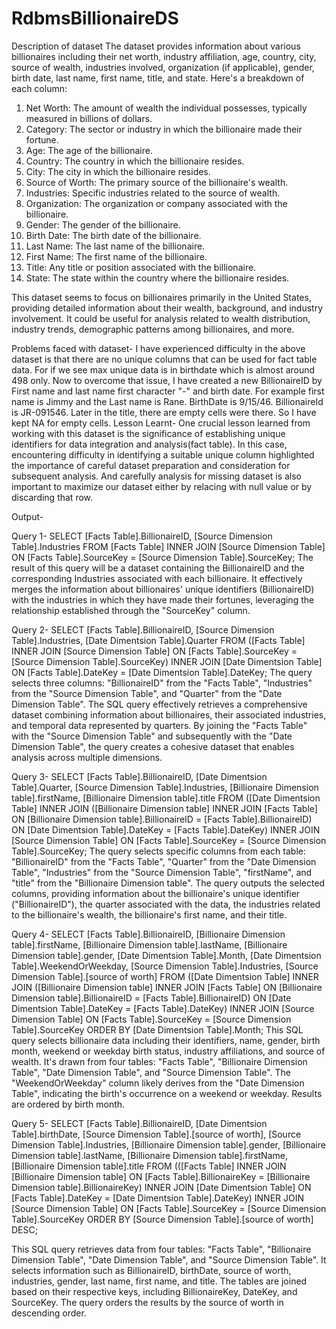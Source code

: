 # RdbmsBillionaireDS
Description of dataset
The dataset provides information about various billionaires including their net worth, industry
affiliation, age, country, city, source of wealth, industries involved, organization (if applicable),
gender, birth date, last name, first name, title, and state.
Here's a breakdown of each column:
1. Net Worth: The amount of wealth the individual possesses, typically measured in billions of
dollars.
2. Category: The sector or industry in which the billionaire made their fortune.
3. Age: The age of the billionaire.
4. Country: The country in which the billionaire resides.
5. City: The city in which the billionaire resides.
6. Source of Worth: The primary source of the billionaire's wealth.
7. Industries: Specific industries related to the source of wealth.
8. Organization: The organization or company associated with the billionaire.
9. Gender: The gender of the billionaire.
10. Birth Date: The birth date of the billionaire.
11. Last Name: The last name of the billionaire.
12. First Name: The first name of the billionaire.
13. Title: Any title or position associated with the billionaire.
14. State: The state within the country where the billionaire resides.

    
This dataset seems to focus on billionaires primarily in the United States, providing detailed
information about their wealth, background, and industry involvement. It could be useful for
analysis related to wealth distribution, industry trends, demographic patterns among
billionaires, and more.


Problems faced with dataset-
I have experienced difficulty in the above dataset is that there are no unique columns that can
be used for fact table data. For if we see max unique data is in birthdate which is almost
around 498 only. Now to overcome that issue, I have created a new BillionaireID by First name
and last name first character "-" and birth date. For example first name is Jimmy and the Last
name is Rane. BirthDate is 9/15/46. BillionaireId is JR-091546.
Later in the title, there are empty cells were there. So I have kept NA for empty cells.
Lesson Learnt-
One crucial lesson learned from working with this dataset is the significance of establishing
unique identifiers for data integration and analysis(fact table). In this case, encountering
difficulty in identifying a suitable unique column highlighted the importance of careful dataset
preparation and consideration for subsequent analysis.
And carefully analysis for missing dataset is also important to maximize our dataset either by
relacing with null value or by discarding that row.

Output-

Query 1-
SELECT [Facts Table].BillionaireID, [Source Dimension Table].Industries FROM [Facts Table]
INNER JOIN [Source Dimension Table] ON [Facts Table].SourceKey = [Source Dimension
Table].SourceKey;
The result of this query will be a dataset containing the BillionaireID and the corresponding
Industries associated with each billionaire. It effectively merges the information about
billionaires' unique identifiers (BillionaireID) with the industries in which they have made their
fortunes, leveraging the relationship established through the "SourceKey" column.


Query 2-
SELECT [Facts Table].BillionaireID, [Source Dimension Table].Industries, [Date Dimentsion
Table].Quarter FROM ([Facts Table] INNER JOIN [Source Dimension Table] ON [Facts
Table].SourceKey = [Source Dimension Table].SourceKey) INNER JOIN [Date Dimentsion Table]
ON [Facts Table].DateKey = [Date Dimentsion Table].DateKey;
The query selects three columns: "BillionaireID" from the "Facts Table", "Industries" from the
"Source Dimension Table", and "Quarter" from the "Date Dimension Table". The SQL query
effectively retrieves a comprehensive dataset combining information about billionaires, their
associated industries, and temporal data represented by quarters. By joining the "Facts Table"
with the "Source Dimension Table" and subsequently with the "Date Dimension Table", the
query creates a cohesive dataset that enables analysis across multiple dimensions.


Query 3-
SELECT [Facts Table].BillionaireID, [Date Dimentsion Table].Quarter, [Source Dimension
Table].Industries, [Billionaire Dimension table].firstName, [Billionaire Dimension table].title
FROM ([Date Dimentsion Table] INNER JOIN ([Billionaire Dimension table] INNER JOIN [Facts
Table] ON [Billionaire Dimension table].BillionaireID = [Facts Table].BillionaireID) ON [Date
Dimentsion Table].DateKey = [Facts Table].DateKey) INNER JOIN [Source Dimension Table] ON
[Facts Table].SourceKey = [Source Dimension Table].SourceKey;
The query selects specific columns from each table: "BillionaireID" from the "Facts Table",
"Quarter" from the "Date Dimension Table", "Industries" from the "Source Dimension Table",
"firstName", and "title" from the "Billionaire Dimension table". The query outputs the selected
columns, providing information about the billionaire's unique identifier ("BillionaireID"), the
quarter associated with the data, the industries related to the billionaire's wealth, the
billionaire's first name, and their title.


Query 4-
SELECT [Facts Table].BillionaireID, [Billionaire Dimension table].firstName, [Billionaire
Dimension table].lastName, [Billionaire Dimension table].gender, [Date Dimentsion
Table].Month, [Date Dimentsion Table].WeekendOrWeekday, [Source Dimension
Table].Industries, [Source Dimension Table].[source of worth] FROM ([Date Dimentsion Table]
INNER JOIN ([Billionaire Dimension table] INNER JOIN [Facts Table] ON [Billionaire Dimension
table].BillionaireID = [Facts Table].BillionaireID) ON [Date Dimentsion Table].DateKey = [Facts
Table].DateKey) INNER JOIN [Source Dimension Table] ON [Facts Table].SourceKey = [Source
Dimension Table].SourceKey ORDER BY [Date Dimentsion Table].Month;
This SQL query selects billionaire data including their identifiers, name, gender, birth month,
weekend or weekday birth status, industry affiliations, and source of wealth. It's drawn from
four tables: "Facts Table", "Billionaire Dimension Table", "Date Dimension Table", and "Source
Dimension Table". The "WeekendOrWeekday" column likely derives from the "Date Dimension
Table", indicating the birth's occurrence on a weekend or weekday. Results are ordered by birth
month.


Query 5-
SELECT [Facts Table].BillionaireID, [Date Dimentsion Table].birthDate, [Source Dimension
Table].[source of worth], [Source Dimension Table].Industries, [Billionaire Dimension
table].gender, [Billionaire Dimension table].lastName, [Billionaire Dimension table].firstName,
[Billionaire Dimension table].title FROM (([Facts Table] INNER JOIN [Billionaire Dimension table]
ON [Facts Table].BillionaireKey = [Billionaire Dimension table].BillionaireKey) INNER JOIN [Date
Dimentsion Table] ON [Facts Table].DateKey = [Date Dimentsion Table].DateKey) INNER JOIN
[Source Dimension Table] ON [Facts Table].SourceKey = [Source Dimension Table].SourceKey
ORDER BY [Source Dimension Table].[source of worth] DESC;



This SQL query retrieves data from four tables: "Facts Table", "Billionaire Dimension Table",
"Date Dimension Table", and "Source Dimension Table". It selects information such as
BillionaireID, birthDate, source of worth, industries, gender, last name, first name, and title. The
tables are joined based on their respective keys, including BillionaireKey, DateKey, and
SourceKey. The query orders the results by the source of worth in descending order.
